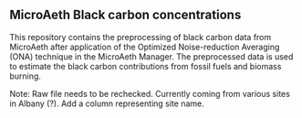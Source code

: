 ## MicroAeth Black carbon concentrations
This repository contains the preprocessing of black carbon data from MicroAeth after application of the Optimized Noise-reduction Averaging (ONA) technique in the MicroAeth Manager. The preprocessed data is used to estimate the black carbon contributions from fossil fuels and biomass burning. 

Note: Raw file needs to be rechecked. Currently coming from various sites in Albany (?). Add a column representing site name. 
